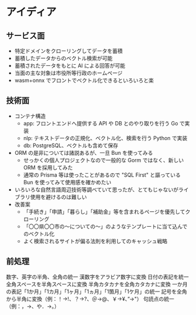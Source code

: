 # アイディア

## サービス面

- 特定ドメインをクローリングしてデータを蓄積
- 蓄積したデータからのベクトル検索が可能
- 蓄積されたデータをもとに AI による回答が可能
- 当面の主な対象は市役所等行政のホームページ
- wasm+onnx でフロントでベクトル化できるといろいろと楽

## 技術面

- コンテナ構造
  - app: フロントエンドへ提供する API や DB とのやり取りを行う Go で実装
  - nlp: テキストデータの正規化、ベクトル化、検索を行う Python で実装
  - db: PostgreSQL、ベクトルも含めて保存
- ORM の是非については諸説あるが、一旦 Bun を使ってみる
  - せっかくの個人プロジェクトなので一般的な Gorm ではなく、新しい ORM を採用してみた
  - 通常の Prisma 等は使ったことがあるので "SQL First" と謳っている Bun を使ってみて使用感を確かめたい
- いろいろな自然言語周辺技術等調べていて思ったが、とてもじゃないがライブラリ使用を避けるのは難しい
- 改善案
  - 「手続き」「申請」「暮らし」「補助金」等を含まれるページを優先してクローリング
  - 「〇〇県〇〇市の～についての～」のようなテンプレートに当て込んでのベクトル化
  - よく検索されるサイトが偏る法則を利用してのキャッシュ戦略

## 前処理

数字、英字の半角、全角の統一
漢数字をアラビア数字に変換
日付の表記を統一
全角スペースを半角スペースに変換
半角カタカナを全角カタカナに変換
一か月の表記「1か月」「1カ月」「1ヶ月」「1ヵ月」「1箇月」「1ケ月」の統一
記号を全角から半角に変換（例：！→!、？→?、＠→@、￥→¥、”→"）
句読点の統一（例：，→、や．→。）
